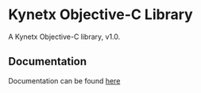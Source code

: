 # Kynetx Objective-C Library
   A Kynetx Objective-C library, v1.0.

## Documentation
   Documentation can be found [here](http://alexkolson.github.com/kynetx-objc/docs/html/index.html "Documentation")
